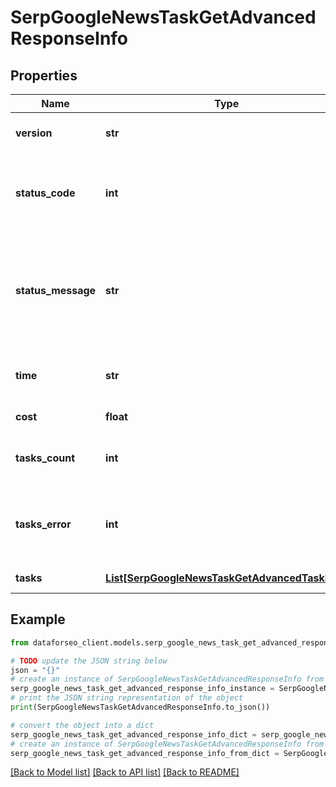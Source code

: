 # SerpGoogleNewsTaskGetAdvancedResponseInfo


## Properties

Name | Type | Description | Notes
------------ | ------------- | ------------- | -------------
**version** | **str** | the current version of the API | [optional] 
**status_code** | **int** | general status code you can find the full list of the response codes here | [optional] 
**status_message** | **str** | general informational message you can find the full list of general informational messages here | [optional] 
**time** | **str** | total execution time, seconds | [optional] 
**cost** | **float** | total tasks cost, USD | [optional] 
**tasks_count** | **int** | the number of tasks in the tasks array | [optional] 
**tasks_error** | **int** | the number of tasks in the tasks array returned with an error | [optional] 
**tasks** | [**List[SerpGoogleNewsTaskGetAdvancedTaskInfo]**](SerpGoogleNewsTaskGetAdvancedTaskInfo.md) | array of tasks | [optional] 

## Example

```python
from dataforseo_client.models.serp_google_news_task_get_advanced_response_info import SerpGoogleNewsTaskGetAdvancedResponseInfo

# TODO update the JSON string below
json = "{}"
# create an instance of SerpGoogleNewsTaskGetAdvancedResponseInfo from a JSON string
serp_google_news_task_get_advanced_response_info_instance = SerpGoogleNewsTaskGetAdvancedResponseInfo.from_json(json)
# print the JSON string representation of the object
print(SerpGoogleNewsTaskGetAdvancedResponseInfo.to_json())

# convert the object into a dict
serp_google_news_task_get_advanced_response_info_dict = serp_google_news_task_get_advanced_response_info_instance.to_dict()
# create an instance of SerpGoogleNewsTaskGetAdvancedResponseInfo from a dict
serp_google_news_task_get_advanced_response_info_from_dict = SerpGoogleNewsTaskGetAdvancedResponseInfo.from_dict(serp_google_news_task_get_advanced_response_info_dict)
```
[[Back to Model list]](../README.md#documentation-for-models) [[Back to API list]](../README.md#documentation-for-api-endpoints) [[Back to README]](../README.md)


